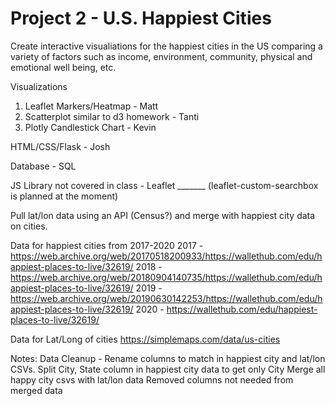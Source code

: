 # Project 2 - U.S. Happiest Cities

Create interactive visualiations for the happiest cities in the US comparing a variety of factors such as income, environment, community, physical and emotional well being, etc.

Visualizations
1. Leaflet Markers/Heatmap - Matt
2. Scatterplot similar to d3 homework - Tanti
3. Plotly Candlestick Chart - Kevin

HTML/CSS/Flask - Josh

Database - SQL 

JS Library not covered in class - Leaflet _______ (leaflet-custom-searchbox is planned at the moment)

Pull lat/lon data using an API (Census?) and merge with happiest city data on cities. 

Data for happiest cities from 2017-2020
2017 - https://web.archive.org/web/20170518200933/https://wallethub.com/edu/happiest-places-to-live/32619/
2018 - https://web.archive.org/web/20180904140735/https://wallethub.com/edu/happiest-places-to-live/32619/
2019 - https://web.archive.org/web/20190630142253/https://wallethub.com/edu/happiest-places-to-live/32619/
2020 - https://wallethub.com/edu/happiest-places-to-live/32619/

Data for Lat/Long of cities
https://simplemaps.com/data/us-cities

Notes:
Data Cleanup - 
Rename columns to match in happiest city and lat/lon CSVs. 
Split City, State column in happiest city data to get only City
Merge all happy city csvs with lat/lon data
Removed columns not needed from merged data 


